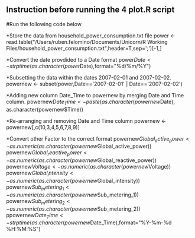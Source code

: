 ## Instruction before running the 4 plot.R script

#Run the following code below

*Store the data from household_power_consumption.txt file
power <- read.table("/Users/ruben.felomino/Documents/Unicorn/R Working Files/household_power_consumption.txt",header=T,sep=';')[-1,]

*Convert the date provdided to a Date format
power$Date <- strptime(as.character(power$Date),format="%d/%m/%Y")

*Subsetting the data within the dates 2007-02-01 and 2007-02-02.
powernew <- subset(power,Date=='2007-02-01' | Date=='2007-02-02')

*Adding new column Date_Time to powernew by merging Date and Time column.
powernew$Date_Time <- paste(as.character(powernew$Date), as.character(powernew$Time))

*Re-arranging and removing Date and Time column
powernew <- powernew[,c(10,3,4,5,6,7,8,9)]

*Convert other Factor to the correct format
powernew$Global_active_power <- as.numeric(as.character(powernew$Global_active_power))
powernew$Global_reactive_power <- as.numeric(as.character(powernew$Global_reactive_power))
powernew$Voltage <- as.numeric(as.character(powernew$Voltage))
powernew$Global_intensity <- as.numeric(as.character(powernew$Global_intensity))
powernew$Sub_metering_1 <- as.numeric(as.character(powernew$Sub_metering_1))
powernew$Sub_metering_2 <- as.numeric(as.character(powernew$Sub_metering_2))
ppowernew$Date_Time <- strptime(as.character(powernew$Date_Time),format="%Y-%m-%d %H:%M:%S")


